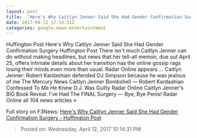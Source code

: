 ```yaml
---
layout: post
title:  "Here's Why Caitlyn Jenner Said She Had Gender Confirmation Surgery - Huffington Post"
date: 2017-04-12 17:14:31Z
categories: google-news-entertaintment
---
```


Huffington Post Here's Why Caitlyn Jenner Said She Had Gender Confirmation Surgery Huffington Post There isn't much Caitlyn Jenner can do without making headlines, but news that her tell-all memoir, due out April 25, offers intimate details about her transition has the online gossip rags losing their minds even more than usual. Radar Online appears ... Caitlyn Jenner: Robert Kardashian defended OJ Simpson because he was jealous of me The Mercury News Caitlyn Jenner Bombshell — Robert Kardashian Confessed To Me He Knew O.J. Was Guilty Radar Online Caitlyn Jenner's BIG Book Reveal: I've Had The FINAL Surgery — Bye, Bye Penis! Radar Online all 104 news articles »


Full story on F3News: [Here's Why Caitlyn Jenner Said She Had Gender Confirmation Surgery - Huffington Post](http://www.f3nws.com/n/PkcnrE)

> Posted on: Wednesday, April 12, 2017 10:14:31 PM

